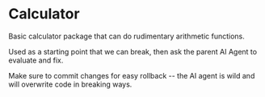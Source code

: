# Calculator

Basic calculator package that can do rudimentary arithmetic functions.

Used as a starting point that we can break, then ask the parent AI Agent to evaluate and fix.

Make sure to commit changes for easy rollback -- the AI agent is wild and will overwrite code in breaking ways.